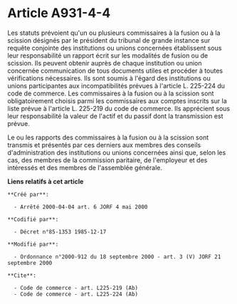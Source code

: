 # Article A931-4-4

Les statuts prévoient qu'un ou plusieurs commissaires à la fusion ou à la scission désignés par le président du tribunal de
grande instance sur requête conjointe des institutions ou unions concernées établissent sous leur responsabilité un rapport
écrit sur les modalités de fusion ou de scission. Ils peuvent obtenir auprès de chaque institution ou union concernée
communication de tous documents utiles et procéder à toutes vérifications nécessaires. Ils sont soumis à l'égard des
institutions ou unions participantes aux incompatibilités prévues à l'article L. 225-224 du code de commerce. Les
commissaires à la fusion ou à la scission sont obligatoirement choisis parmi les commissaires aux comptes inscrits sur la
liste prévue à l'article L. 225-219 du code de commerce. Ils apprécient sous leur responsabilité la valeur de l'actif et du
passif dont la transmission est prévue.

Le ou les rapports des commissaires à la fusion ou à la scission sont transmis et présentés par ces derniers aux membres des
conseils d'administration des institutions ou unions concernées ainsi que, selon les cas, des membres de la commission
paritaire, de l'employeur et des intéressés et des membres de l'assemblée générale.

**Liens relatifs à cet article**

	**Créé par**:

	  - Arrêté 2000-04-04 art. 6 JORF 4 mai 2000

	**Codifié par**:

	  - Décret n°85-1353 1985-12-17

	**Modifié par**:

	  - Ordonnance n°2000-912 du 18 septembre 2000 - art. 3 (V) JORF 21 septembre 2000

	**Cite**:

	  - Code de commerce - art. L225-219 (Ab)
	  - Code de commerce - art. L225-224 (Ab)
